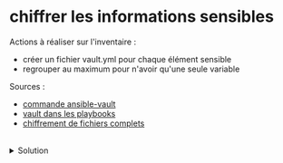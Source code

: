 # chiffrer les informations sensibles

Actions à réaliser sur l'inventaire :
- créer un fichier vault.yml pour chaque élément sensible
- regrouper au maximum pour n'avoir qu'une seule variable

Sources :
- [commande ansible-vault](https://docs.ansible.com/ansible/latest/cli/ansible-vault.html)
- [vault dans les playbooks](https://docs.ansible.com/ansible/latest/vault_guide/vault_managing_passwords.html)
- [chiffrement de fichiers complets](https://docs.ansible.com/ansible/latest/vault_guide/vault_using_encrypted_content.html)
<br>

<details>

<summary>Solution</summary>

## Regroupement 
supprimer la ligne suivante dans le fichier inventory/group_vars/nodes/all.yml et du fichier inventory/host_vars/localhost.yml
```
root_password: ubuntu
```

Créer le dossier global pour tous les hôtes
```plain
mkdir -p inventory/group_vars/all
```{{exec}}

Créer le fichier inventory/group_vars/all.yml
```plain
touch inventory/group_vars/all/all.yml
```{{exec}}

Editer le fichier inventory/group_vars/all/all.yml
```plain
root_password: "{{ vault_root_password }}"
```

Créer le fichier inventory/group_vars/all/vault.yml
```plain
touch inventory/group_vars/all/vault.yml
```{{exec}}

Editer le fichier inventory/group_vars/all/vault.yml
```plain
vault_root_password: "ubuntu"
```

</details>
